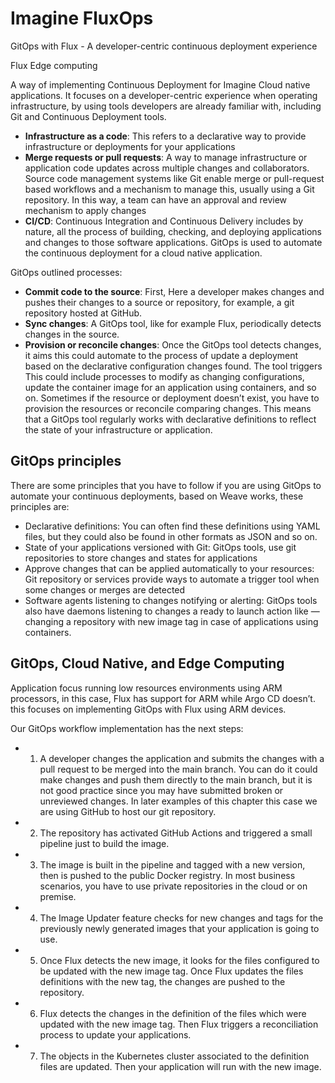 # Imagine FluxOps
GitOps with Flux - A developer-centric continuous deployment experience

Flux Edge computing

A way of implementing Continuous Deployment for Imagine Cloud native applications. It focuses on a developer-centric experience when operating infrastructure, by using tools developers are already familiar with, including Git and Continuous Deployment tools.



-   **Infrastructure as a code**: This refers to a declarative way to provide infrastructure or deployments for your applications
-   **Merge requests or pull requests**: A way to manage infrastructure or application code updates across multiple changes and collaborators. Source code management systems like Git enable merge or pull-request based workflows and a mechanism to manage this, usually using a Git repository. In this way, a team can have an approval and review mechanism to apply changes
-   **CI/CD**: Continuous Integration and Continuous Delivery includes by nature, all the process of building, checking, and deploying applications and changes to those software applications. GitOps is used to automate the continuous deployment for a cloud native application.


GitOps outlined processes:

-   **Commit code to the source**: First, Here a developer makes changes and pushes their changes to a source or repository, for example, a git repository hosted at GitHub.
-   **Sync changes**: A GitOps tool, like for example Flux, periodically detects changes in the source.
-   **Provision or reconcile changes**: Once the GitOps tool detects changes, it aims this could automate to the process of update a deployment based on the declarative configuration changes found. The tool triggers This could include processes to modify as changing configurations, update the container image for an application using containers, and so on. Sometimes if the resource or deployment doesn’t exist, you have to provision the resources or reconcile comparing changes. This means that a GitOps tool regularly works with declarative definitions to reflect the state of your infrastructure or application.

## GitOps principles

There are some principles that you have to follow if you are using GitOps to automate your continuous deployments, based on Weave works, these principles are:

-   Declarative definitions: You can often find these definitions using YAML files, but they could also be found in other formats as JSON and so on.
-   State of your applications versioned with Git: GitOps tools, use git repositories to store changes and states for applications
-   Approve changes that can be applied automatically to your resources: Git repository or services provide ways to automate a trigger tool when some changes or merges are detected
-   Software agents listening to changes notifying or alerting: GitOps tools also have daemons listening to changes a ready to launch action like —changing a repository with new image tag in case of applications using containers.

## GitOps, Cloud Native, and Edge Computing

Application focus running low resources environments using ARM processors, in this case, Flux has support for ARM while Argo CD doesn’t. this focuses on implementing GitOps with Flux using ARM devices. 

Our GitOps workflow implementation has the next steps:

-  1. A developer changes the application and submits the changes with a pull request to be merged into the main branch. You can do it could make changes and push them directly to the main branch, but it is not good practice since you may have submitted broken or unreviewed changes. In later examples of this chapter this case we are using GitHub to host our git repository.
- 2. The repository has activated GitHub Actions and triggered a small pipeline just to build the image.
- 3. The image is built in the pipeline and tagged with a new version, then is pushed to the public Docker registry. In most business scenarios, you have to use private repositories in the cloud or on premise.
- 4. The Image Updater feature checks for new changes and tags for the previously newly generated images that your application is going to use.
- 5. Once Flux detects the new image, it looks for the files configured to be updated with the new image tag. Once Flux updates the files definitions with the new tag, the changes are pushed to the repository.
- 6. Flux detects the changes in the definition of the files which were updated with the new image tag. Then Flux triggers a reconciliation process to update your applications.
- 7. The objects in the Kubernetes cluster associated to the definition files are updated. Then your application will run with the new image.

